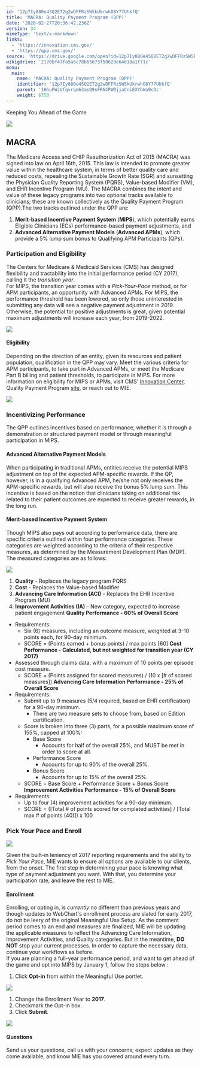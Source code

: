 ```yaml
---
id: '12p7Iy880e45Q2ET2g2wDFFRzSW5kUkrwhO8Y77UhkfQ'
title: 'MACRA: Quality Payment Program (QPP)'
date: '2020-02-27T20:36:42.236Z'
version: 34
mimeType: 'text/x-markdown'
links:
  - 'https://innovation.cms.gov/'
  - 'https://qpp.cms.gov/'
source: 'https://drive.google.com/open?id=12p7Iy880e45Q2ET2g2wDFFRzSW5kUkrwhO8Y77UhkfQ'
wikigdrive: '2170bf47fa5a6c78b65673f5062de64818a1f71c'
menu:
  main:
    name: 'MACRA: Quality Payment Program (QPP)'
    identifier: '12p7Iy880e45Q2ET2g2wDFFRzSW5kUkrwhO8Y77UhkfQ'
    parent: '1HhuFWjUfqvrqm63msQ9sFRNCPWDjjaCniEXYbWa9cDc'
    weight: 6750
---
```

Keeping You Ahead of the Game
  
![](../macra-quality-payment-program-qpp.assets/35b3ede081fc9fe9b8e9fb392e100ed4.jpg)  

  
## MACRA  
  
The Medicare Access and CHIP Reauthorization Act of 2015 (MACRA) was signed into law on April 16th, 2015. This law is intended to promote greater value within the healthcare system, in terms of better quality care and reduced costs, repealing the Sustainable Growth Rate (SGR) and sunsetting the Physician Quality Reporting System (PQRS), Value-based Modifier (VM), and EHR Incentive Program (MU). The MACRA combines the intent and value of these legacy programs into two optional tracks available to clinicians; these are known collectively as the Quality Payment Program (QPP).The two tracks outlined under the QPP are:
1. <strong>Merit-based Incentive Payment System</strong> (<strong>MIPS</strong>), which potentially earns Eligible Clinicians (ECs) performance-based payment adjustments, and
2. <strong>Advanced Alternative Payment Models</strong> (<strong>Advanced APMs</strong>), which provide a 5% lump sum bonus to Qualifying APM Participants (QPs).
  
### Participation and Eligibility  
  
The Centers for Medicare & Medicaid Services (CMS) has designed flexibility and tractability into the initial performance period (CY 2017), calling it the *transition year*.  
For MIPS, the transition year comes with a *Pick-Your-Pace* method, or for APM participants, an opportunity with Advanced APMs. For MIPS, the performance threshold has been lowered, so only those uninterested in submitting any data will see a negative payment adjustment in 2019. Otherwise, the potential for positive adjustments is great, given potential maximum adjustments will increase each year, from 2019-2022.
  
![](../macra-quality-payment-program-qpp.assets/fdc36614e6040324e87099380290dffc.png)  

  
#### Eligibility  
  
Depending on the direction of an entity, given its resources and patient population, qualification in the QPP may vary. Meet the various criteria for APM participants, to take part in Advanced APMs, or meet the Medicare Part B billing and patient thresholds, to participate in MIPS. For more information on eligibility for MIPS or APMs, visit CMS' [Innovation Center](https://innovation.cms.gov/), Quality Payment Program [site](https://qpp.cms.gov/), or reach out to MIE.
  
![](../macra-quality-payment-program-qpp.assets/734099129fcf942b3de8a8ca31b4c2b8.png)  

  
### Incentivizing Performance  
  
The QPP outlines incentives based on performance, whether it is through a demonstration or structured payment model or through meaningful participation in MIPS.
  
#### Advanced Alternative Payment Models  
  
When participating in traditional APMs, entities receive the potential MIPS adjustment on top of the expected APM-specific rewards. If the QP, however, is in a qualifying Advanced APM, he/she not only receives the APM-specific rewards, but will also receive the bonus 5% lump sum. This incentive is based on the notion that clinicians taking on additional risk related to their patient outcomes are expected to receive greater rewards, in the long run.
  
#### Merit-based Incentive Payment System  
  
Though MIPS also pays out according to performance data, there are specific criteria outlined within four performance categories. These categories are weighted according to the criteria of their respective measures, as determined by the Measurement Development Plan (MDP). The measured categories are as follows:
  
![](../macra-quality-payment-program-qpp.assets/5712451dd441e67efa0f54a2ce7bcc4e.png)  

1. <strong>Quality</strong> - Replaces the legacy program PQRS
2. <strong>Cost</strong> - Replaces the Value-based Modifier
3. <strong>Advancing Care Information (ACI)</strong> - Replaces the EHR Incentive Program (MU)
4. <strong>Improvement Activities (IA)</strong> - New category, expected to increase patient engagement
**Quality Performance **-** 60% of Overall Score**
* Requirements:
   * Six (6) measures, including an outcome measure, weighted at 3-10 points each, for 90-day minimum.
   * SCORE = (Points earned + bonus points) / max points [60]
**Cost Performance **-** Calculated, but not weighted for transition year (CY 2017)**
* Assessed through claims data, with a maximum of 10 points per episode cost measure.
   * SCORE = (Points assigned for scored measures) / (10 x [# of scored measures])
**Advancing Care Information Performance - 25% of Overall Score**
* Requirements:
   * Submit up to 9 measures (5/4 required, based on EHR certification) for a 90-day minimum.
      * There are two measure sets to choose from, based on Edition certification.
   * Score is broken into three (3) parts, for a possible maximum score of 155%, capped at 100%:
      * Base Score
         * Accounts for half of the overall 25%, and MUST be met in order to score at all.
      * Performance Score
         * Accounts for up to 90% of the overall 25%.
      * Bonus Score
         * Accounts for up to 15% of the overall 25%.
   * SCORE = Base Score + Performance Score + Bonus Score
**Improvement Activities Performance - 15% of Overall Score**
* Requirements:
   * Up to four (4) improvement activities for a 90-day minimum.
   * SCORE = ([Total # of points scored for completed activities] / [Total max # of points (40)]) x 100
  
### Pick Your Pace and Enroll  

  
![](../macra-quality-payment-program-qpp.assets/bfbd8ddf9c846e1f985e44f63eaa3e57.png)  

Given the built-in leniency of 2017 reporting requirements and the ability to *Pick Your Pace*, MIE wants to ensure all options are available to our clients, from the onset. The first step in determining your pace is knowing what type of payment adjustment you want. With that, you determine your participation rate, and leave the rest to MIE.
  
#### Enrollment  
  
Enrolling, or opting in, is *currently* no different than previous years and though updates to WebChart's enrollment process are slated for early 2017, do not be leery of the original Meaningful Use Setup. As the comment period comes to an end and measures are finalized, MIE will be updating the applicable measures to reflect the Advancing Care Information, Improvement Activities, and Quality categories. But in the meantime, **DO NOT** stop your current processes. In order to capture the necessary data, continue your workflows as before.  
If you are planning a full-year performance period, and want to get ahead of the game and opt into MIPS by January 1, follow the steps below :
1. Click <strong>Opt-in</strong> from within the Meaningful Use portlet.
  
![](../macra-quality-payment-program-qpp.assets/47cd2e1ba3258cceb8c44c32520c7f45.png)  

1. Change the Enrollment Year to <strong>2017</strong>.
2. Checkmark the Opt-in box.
3. Click <strong>Submit</strong>.
  
![](../macra-quality-payment-program-qpp.assets/ddb53c0992cf8480c29efc0140867fcb.png)  

  
#### Questions  
  
Send us your questions, call us with your concerns; expect updates as they come available, and know MIE has you covered around every turn.
